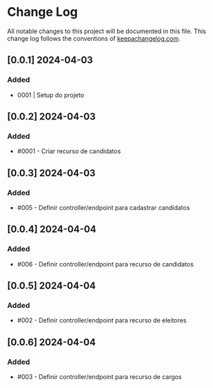 # Change Log
All notable changes to this project will be documented in this file. This change log follows the conventions of [keepachangelog.com](http://keepachangelog.com/).

## [0.0.1] 2024-04-03
### Added
- 0001 | Setup do projeto

## [0.0.2] 2024-04-03
### Added
- #0001 - Criar recurso de candidatos

## [0.0.3] 2024-04-03
### Added
- #005 - Definir controller/endpoint para cadastrar candidatos

## [0.0.4] 2024-04-04
### Added
- #006 - Definir controller/endpoint para recurso de candidatos

## [0.0.5] 2024-04-04
### Added
- #002 - Definir controller/endpoint para recurso de eleitores

## [0.0.6] 2024-04-04
### Added
- #003 - Definir controller/endpoint para recurso de cargos